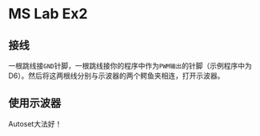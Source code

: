  # MS Lab Ex2

 ## 接线
 一根跳线接`GND`针脚，一根跳线接你的程序中作为`PWM输出`的针脚（示例程序中为D6）。然后将这两根线分别与示波器的两个鳄鱼夹相连，打开示波器。

 ## 使用示波器
 Autoset大法好！